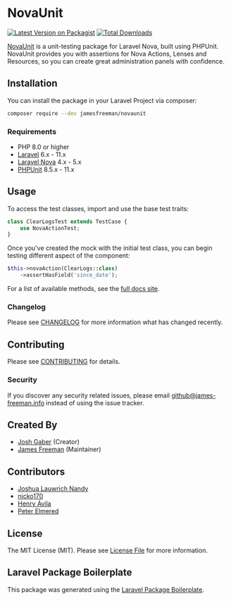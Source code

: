 # NovaUnit

[![Latest Version on Packagist](https://img.shields.io/packagist/v/jamesfreeman/novaunit.svg?style=flat-square)](https://packagist.org/packages/joshgaber/novaunit)
[![Total Downloads](https://img.shields.io/packagist/dt/jamesfreeman/novaunit.svg?style=flat-square)](https://packagist.org/packages/jamesfreeman/novaunit)

[NovaUnit](https://jamesfreeman.github.io/NovaUnit) is a unit-testing package for Laravel Nova, built using PHPUnit. NovaUnit provides you with assertions for Nova Actions, Lenses and Resources, so you can create great administration panels with confidence.

## Installation

You can install the package in your Laravel Project via composer:

```sh
composer require --dev jamesfreeman/novaunit
```

### Requirements

* PHP 8.0 or higher
* [Laravel](https://laravel.com/) 6.x - 11.x
* [Laravel Nova](https://nova.laravel.com/) 4.x - 5.x
* [PHPUnit](https://github.com/sebastianbergmann/phpunit) 8.5.x - 11.x

## Usage

To access the test classes, import and use the base test traits:

```php
class ClearLogsTest extends TestCase {
    use NovaActionTest;
}
```

Once you've created the mock with the initial test class, you can begin testing different aspect of the component:

```php
$this->novaAction(ClearLogs::class)
    ->assertHasField('since_date');
```

For a list of available methods, see the [full docs site](https://jamesfreeman.github.io/NovaUnit).

### Changelog

Please see [CHANGELOG](CHANGELOG.md) for more information what has changed recently.

## Contributing

Please see [CONTRIBUTING](CONTRIBUTING.md) for details.

### Security

If you discover any security related issues, please email github@james-freeman.info instead of using the issue tracker.

## Created By

* [Josh Gaber](https://github.com/joshgaber) (Creator)
* [James Freeman](https://github.com/jamesfremean) (Maintainer)

## Contributors

* [Joshua Lauwrich Nandy](https://github.com/joshua060198)
* [nicko170](https://github.com/nicko170)
* [Henry Ávila](https://github.com/henryavila)
* [Peter Elmered](https://github.com/pelmered)

## License

The MIT License (MIT). Please see [License File](LICENSE.md) for more information.

## Laravel Package Boilerplate

This package was generated using the [Laravel Package Boilerplate](https://laravelpackageboilerplate.com).
